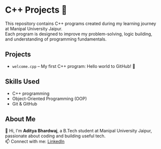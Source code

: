 # C++ Projects 🚀

This repository contains C++ programs created during my learning journey at Manipal University Jaipur.  
Each program is designed to improve my problem-solving, logic building, and understanding of programming fundamentals.

## Projects

- `welcome.cpp` – My first C++ program: Hello world to GitHub! 🎉

## Skills Used

- C++ programming
- Object-Oriented Programming (OOP)
- Git & GitHub

## About Me

👋 Hi, I'm **Aditya Bhardwaj**, a B.Tech student at Manipal University Jaipur, passionate about coding and building useful tech.  
📫 Connect with me: [LinkedIn](https://www.linkedin.com/in/aditya-bhardwaj-94447b281)
